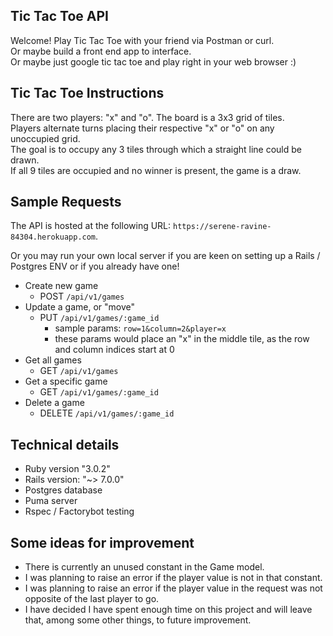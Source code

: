 ## Tic Tac Toe API
Welcome! Play Tic Tac Toe with your friend via Postman or curl.  
Or maybe build a front end app to interface.  
Or maybe just google tic tac toe and play right in your web browser :)

## Tic Tac Toe Instructions
There are two players: "x" and "o". The board is a 3x3 grid of tiles.  
Players alternate turns placing their respective "x" or "o" on any unoccupied grid.  
The goal is to occupy any 3 tiles through which a straight line could be drawn.  
If all 9 tiles are occupied and no winner is present, the game is a draw.


## Sample Requests
The API is hosted at the following URL: `https://serene-ravine-84304.herokuapp.com`.

Or you may run your own local server if you are keen on setting up a Rails / Postgres ENV or if you already have one!

* Create new game
  * POST `/api/v1/games`
* Update a game, or "move"
  * PUT `/api/v1/games/:game_id`
    * sample params: `row=1&column=2&player=x`
    * these params would place an "x" in the middle tile, as the row and column indices start at 0
* Get all games
    * GET `/api/v1/games`
* Get a specific game
    * GET `/api/v1/games/:game_id`
* Delete a game
    * DELETE `/api/v1/games/:game_id`

## Technical details
* Ruby version "3.0.2"
* Rails version: "~> 7.0.0"
* Postgres database
* Puma server
* Rspec / Factorybot testing

## Some ideas for improvement
* There is currently an unused constant in the Game model.
* I was planning to raise an error if the player value is not in that constant. 
* I was planning to raise an error if the player value in the request was not opposite of the last player to go.
* I have decided I have spent enough time on this project and will leave that, among some other things, to future improvement.
